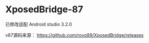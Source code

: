 # XposedBridge-87
已修改适配 Android studio 3.2.0

v87源码来源： https://github.com/rovo89/XposedBridge/releases
